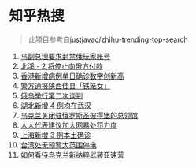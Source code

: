 # 知乎热搜

> 此项目参考自[justjavac/zhihu-trending-top-search](https://github.com/justjavac/zhihu-trending-top-search/blob/main/utils.ts)

<!-- BEGIN -->
  <!-- 最后更新时间:Thu Mar 03 2022 09:12:16 GMT+0000 (Coordinated Universal Time) -->
  1. [乌副总理要求封禁俄玩家账号](https://www.zhihu.com/search?q=游戏账号)
1. [北溪 - 2 将停止向俄方付款](https://www.zhihu.com/search?q=北溪-2)
1. [香港新增病例单日确诊数字创新高](https://www.zhihu.com/search?q=香港疫情)
1. [警方通报陕西佳县「铁笼女」](https://www.zhihu.com/search?q=铁笼女)
1. [俄乌举行第二次谈判](https://www.zhihu.com/search?q=俄乌第二次谈判)
1. [湖北新增 4 例均在武汉](https://www.zhihu.com/search?q=湖北疫情)
1. [乌克兰关闭驻俄罗斯圣彼得堡的总领馆](https://www.zhihu.com/search?q=俄罗斯乌克兰)
1. [人大代表建议加大网暴处罚力度](https://www.zhihu.com/search?q=人大代表建议加大网暴处罚力度)
1. [上海新增 3 例本土确诊](https://www.zhihu.com/search?q=上海疫情)
1. [台湾处无预警大范围停电](https://www.zhihu.com/search?q=台湾多县市停电)
1. [如何看待乌克兰新纳粹武装亚速营](https://www.zhihu.com/search?q=亚速营)
  <!-- END -->